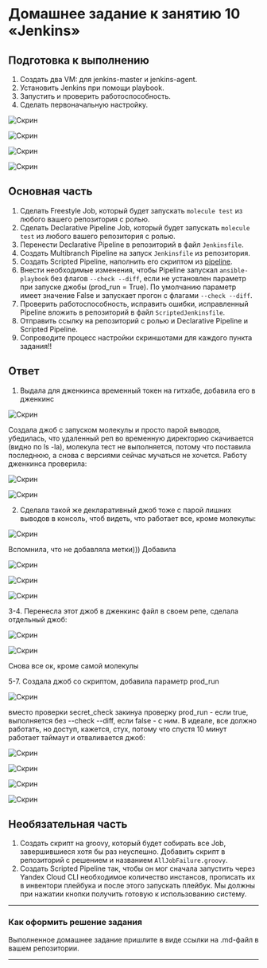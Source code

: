 # Домашнее задание к занятию 10 «Jenkins»

## Подготовка к выполнению

1. Создать два VM: для jenkins-master и jenkins-agent.
2. Установить Jenkins при помощи playbook.
3. Запустить и проверить работоспособность.
4. Сделать первоначальную настройку.

![Скрин](https://github.com/Jlljully/CI_files/blob/main/lesson4/SCR-20240127-nrqs.png "установка")

![Скрин](https://github.com/Jlljully/CI_files/blob/main/lesson4/SCR-20240127-ngea.png "установка")

![Скрин](https://github.com/Jlljully/CI_files/blob/main/lesson4/SCR-20240127-ngxo.png "установка")

![Скрин](https://github.com/Jlljully/CI_files/blob/main/lesson4/SCR-20240127-njth.png "установка")


## Основная часть

1. Сделать Freestyle Job, который будет запускать `molecule test` из любого вашего репозитория с ролью.
2. Сделать Declarative Pipeline Job, который будет запускать `molecule test` из любого вашего репозитория с ролью.
3. Перенести Declarative Pipeline в репозиторий в файл `Jenkinsfile`.
4. Создать Multibranch Pipeline на запуск `Jenkinsfile` из репозитория.
5. Создать Scripted Pipeline, наполнить его скриптом из [pipeline](./pipeline).
6. Внести необходимые изменения, чтобы Pipeline запускал `ansible-playbook` без флагов `--check --diff`, если не установлен параметр при запуске джобы (prod_run = True). По умолчанию параметр имеет значение False и запускает прогон с флагами `--check --diff`.
7. Проверить работоспособность, исправить ошибки, исправленный Pipeline вложить в репозиторий в файл `ScriptedJenkinsfile`.
8. Отправить ссылку на репозиторий с ролью и Declarative Pipeline и Scripted Pipeline.
9. Сопроводите процесс настройки скриншотами для каждого пункта задания!!

## Ответ

1. Выдала для дженкинса временный токен на гитхабе, добавила его в дженкинс

![Скрин](https://github.com/Jlljully/CI_files/blob/main/lesson4/SCR-20240127-nmvm.png "task1")

Создала джоб с запуском молекулы и просто парой выводов, убедилась, что удаленный реп во временную директорию скачивается (видно по ls -la), молекула тест не выполняется, потому что поставила последнюю, а снова с версиями сейчас мучаться не хочется. Работу дженкинса проверила:

![Скрин](https://github.com/Jlljully/CI_files/blob/main/lesson4/SCR-20240127-noqq.png "task1")

![Скрин](https://github.com/Jlljully/CI_files/blob/main/lesson4/SCR-20240127-nofp.png "task1")

2. Сделала такой же декларативный джоб тоже с парой лишних выводов в консоль, чтоб видеть, что работает все, кроме молекулы:

![Скрин](https://github.com/Jlljully/CI_files/blob/main/lesson4/SCR-20240127-nthb.png "task2")

Вспомнила, что не добавляла метки))) Добавила

![Скрин](https://github.com/Jlljully/CI_files/blob/main/lesson4/SCR-20240127-ntoi.png "task2")

![Скрин](https://github.com/Jlljully/CI_files/blob/main/lesson4/SCR-20240127-nten.png "task2")

![Скрин](https://github.com/Jlljully/CI_files/blob/main/lesson4/SCR-20240127-nvrw.png "task2")

3-4. Перенесла этот джоб в дженкинс файл в своем репе, сделала отдельный джоб:

![Скрин](https://github.com/Jlljully/CI_files/blob/main/lesson4/SCR-20240127-oilg.png "task3")

![Скрин](https://github.com/Jlljully/CI_files/blob/main/lesson4/SCR-20240127-oiuc.png "task3")

Снова все ок, кроме самой молекулы

5-7. Создала джоб со скриптом, добавила параметр prod_run

![Скрин](https://github.com/Jlljully/CI_files/blob/main/lesson4/SCR-20240127-oexn.png "task5")

вместо проверки secret_check закинуа проверку prod_run - если true, выполняется без --check --diff, если false - с ним. В идеале, все должно работать, но доступ, кажется, стух, потому что спустя 10 минут работает таймаут и отваливается джоб:

![Скрин](https://github.com/Jlljully/CI_files/blob/main/lesson4/SCR-20240127-ogbo.png "task5")

![Скрин](https://github.com/Jlljully/CI_files/blob/main/lesson4/SCR-20240127-ogee.png "task5")

![Скрин](https://github.com/Jlljully/CI_files/blob/main/lesson4/SCR-20240127-ojbv.png "task5")

![Скрин](https://github.com/Jlljully/CI_files/blob/main/lesson4/SCR-20240127-oksd.png "task5")


## Необязательная часть

1. Создать скрипт на groovy, который будет собирать все Job, завершившиеся хотя бы раз неуспешно. Добавить скрипт в репозиторий с решением и названием `AllJobFailure.groovy`.
2. Создать Scripted Pipeline так, чтобы он мог сначала запустить через Yandex Cloud CLI необходимое количество инстансов, прописать их в инвентори плейбука и после этого запускать плейбук. Мы должны при нажатии кнопки получить готовую к использованию систему.

---

### Как оформить решение задания

Выполненное домашнее задание пришлите в виде ссылки на .md-файл в вашем репозитории.

---
